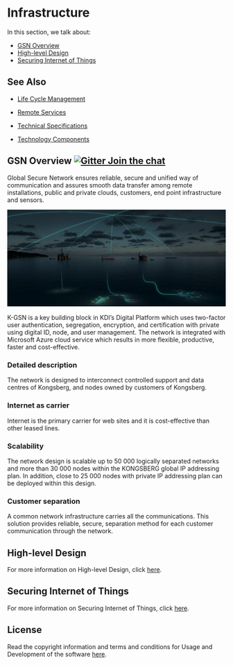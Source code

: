 # Infrastructure

In this section, we talk about:
- [GSN Overview](#GSN-Overview)
- [High-level Design](#High-level-Design)
- [Securing Internet of Things](#Securing-Internet-of-Things-)

## See Also

* [Life Cycle Management](SDK-documentation/GSN%20Overview.md)

* [Remote Services](SDK-documentation/Remote%20Services.md)

* [Technical Specifications](SDK-documentation/Technical%20Specifications.md)

* [Technology Components](SDK-documentation/Technology%20Components.md)


## GSN Overview   [![Gitter Join the chat](https://badges.gitter.im/Join%20Chat.svg)](https://gitter.im/kognifai/Lobby)

Global Secure Network ensures reliable, secure and unified way of communication and assures smooth data transfer among remote installations, public and private clouds, customers, end point infrastructure and sensors. 


![](.attachments/Overview.png)

K-GSN is a key building block in KDI’s Digital Platform which uses two-factor user authentication, segregation, encryption, and  certification with private using digital ID, node, and user management. The network is integrated with Microsoft Azure cloud service which results in more flexible, productive, faster and cost-effective.

### Detailed description

The network is designed to interconnect controlled support and data centres of Kongsberg, and nodes owned by customers of Kongsberg.

### Internet as carrier

Internet is the primary carrier for web sites and it is cost-effective than other leased lines.

### Scalability

The network design is scalable up to 50 000 logically separated networks and more than 30 000 nodes within the KONGSBERG global IP addressing plan. In addition, close to 25 000 nodes with private IP addressing plan can be deployed within this design.

### Customer separation

A common network infrastructure carries all the communications. This solution provides reliable, secure, separation method for each customer communication through the network.


## High-level Design
For more information on High-level Design, click [here](SDK-documentation/High-level%20Design.md).

## Securing Internet of Things

For more information on Securing Internet of Things, click [here](SDK-documentation/Securing%20Internet%20of%20Things.md).


## License
Read the copyright information and terms and conditions for Usage and Development of the software [here]( https://github.com/kognifai/Kognifai/blob/master/License.md#copyright--year-kongsberg-digital-as).

